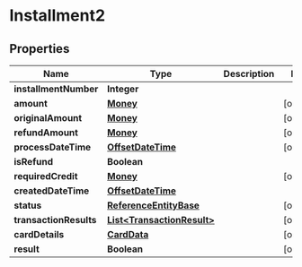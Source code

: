 
# Installment2

## Properties
Name | Type | Description | Notes
------------ | ------------- | ------------- | -------------
**installmentNumber** | **Integer** |  | 
**amount** | [**Money**](Money.md) |  |  [optional]
**originalAmount** | [**Money**](Money.md) |  |  [optional]
**refundAmount** | [**Money**](Money.md) |  |  [optional]
**processDateTime** | [**OffsetDateTime**](OffsetDateTime.md) |  |  [optional]
**isRefund** | **Boolean** |  | 
**requiredCredit** | [**Money**](Money.md) |  |  [optional]
**createdDateTime** | [**OffsetDateTime**](OffsetDateTime.md) |  | 
**status** | [**ReferenceEntityBase**](ReferenceEntityBase.md) |  |  [optional]
**transactionResults** | [**List&lt;TransactionResult&gt;**](TransactionResult.md) |  |  [optional]
**cardDetails** | [**CardData**](CardData.md) |  |  [optional]
**result** | **Boolean** |  |  [optional]



